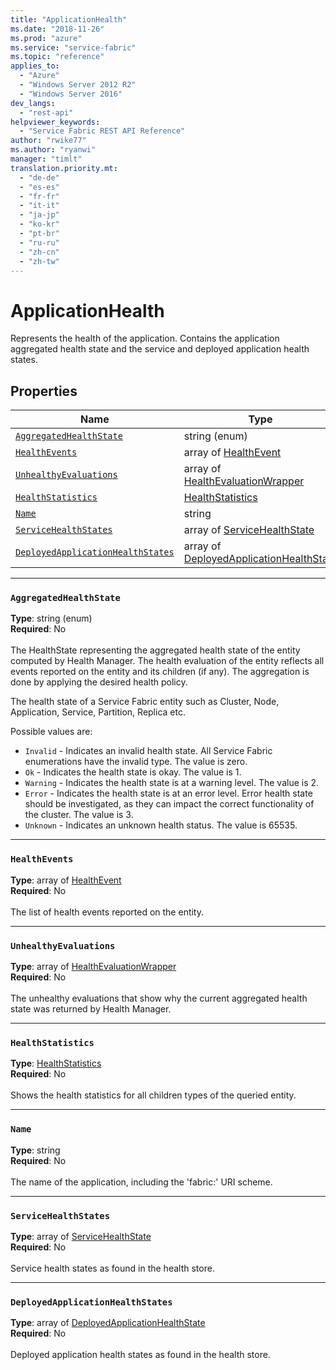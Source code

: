 ```yaml
---
title: "ApplicationHealth"
ms.date: "2018-11-26"
ms.prod: "azure"
ms.service: "service-fabric"
ms.topic: "reference"
applies_to: 
  - "Azure"
  - "Windows Server 2012 R2"
  - "Windows Server 2016"
dev_langs: 
  - "rest-api"
helpviewer_keywords: 
  - "Service Fabric REST API Reference"
author: "rwike77"
ms.author: "ryanwi"
manager: "timlt"
translation.priority.mt: 
  - "de-de"
  - "es-es"
  - "fr-fr"
  - "it-it"
  - "ja-jp"
  - "ko-kr"
  - "pt-br"
  - "ru-ru"
  - "zh-cn"
  - "zh-tw"
---
```

# ApplicationHealth

Represents the health of the application. Contains the application aggregated health state and the service and deployed application health states.

## Properties
| Name | Type | Required |
| --- | --- | --- |
| [`AggregatedHealthState`](#aggregatedhealthstate) | string (enum) | No |
| [`HealthEvents`](#healthevents) | array of [HealthEvent](sfclient-model-healthevent.md) | No |
| [`UnhealthyEvaluations`](#unhealthyevaluations) | array of [HealthEvaluationWrapper](sfclient-model-healthevaluationwrapper.md) | No |
| [`HealthStatistics`](#healthstatistics) | [HealthStatistics](sfclient-model-healthstatistics.md) | No |
| [`Name`](#name) | string | No |
| [`ServiceHealthStates`](#servicehealthstates) | array of [ServiceHealthState](sfclient-model-servicehealthstate.md) | No |
| [`DeployedApplicationHealthStates`](#deployedapplicationhealthstates) | array of [DeployedApplicationHealthState](sfclient-model-deployedapplicationhealthstate.md) | No |

____
### `AggregatedHealthState`
__Type__: string (enum) <br/>
__Required__: No<br/>
<br/>
The HealthState representing the aggregated health state of the entity computed by Health Manager.
The health evaluation of the entity reflects all events reported on the entity and its children (if any).
The aggregation is done by applying the desired health policy.


The health state of a Service Fabric entity such as Cluster, Node, Application, Service, Partition, Replica etc.

Possible values are: 

  - `Invalid` - Indicates an invalid health state. All Service Fabric enumerations have the invalid type. The value is zero.
  - `Ok` - Indicates the health state is okay. The value is 1.
  - `Warning` - Indicates the health state is at a warning level. The value is 2.
  - `Error` - Indicates the health state is at an error level. Error health state should be investigated, as they can impact the correct functionality of the cluster. The value is 3.
  - `Unknown` - Indicates an unknown health status. The value is 65535.



____
### `HealthEvents`
__Type__: array of [HealthEvent](sfclient-model-healthevent.md) <br/>
__Required__: No<br/>
<br/>
The list of health events reported on the entity.

____
### `UnhealthyEvaluations`
__Type__: array of [HealthEvaluationWrapper](sfclient-model-healthevaluationwrapper.md) <br/>
__Required__: No<br/>
<br/>
The unhealthy evaluations that show why the current aggregated health state was returned by Health Manager.

____
### `HealthStatistics`
__Type__: [HealthStatistics](sfclient-model-healthstatistics.md) <br/>
__Required__: No<br/>
<br/>
Shows the health statistics for all children types of the queried entity.

____
### `Name`
__Type__: string <br/>
__Required__: No<br/>
<br/>
The name of the application, including the 'fabric:' URI scheme.

____
### `ServiceHealthStates`
__Type__: array of [ServiceHealthState](sfclient-model-servicehealthstate.md) <br/>
__Required__: No<br/>
<br/>
Service health states as found in the health store.

____
### `DeployedApplicationHealthStates`
__Type__: array of [DeployedApplicationHealthState](sfclient-model-deployedapplicationhealthstate.md) <br/>
__Required__: No<br/>
<br/>
Deployed application health states as found in the health store.
